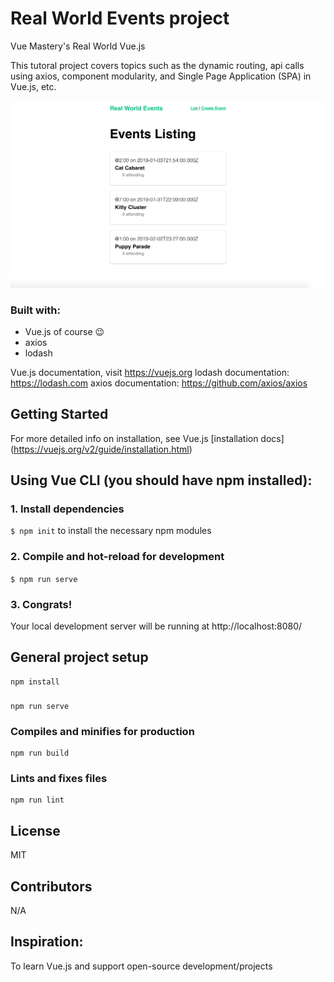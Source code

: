 # Real World Events project
Vue Mastery's Real World Vue.js

This tutoral project covers topics such as the dynamic routing, api calls using axios, component modularity, and Single Page Application (SPA) in Vue.js, etc.

![Real World Events webpage populated with several events that displays location, time, and attendees](./project-photo.png)

### Built with:
- Vue.js of course 😉
- axios
- lodash

Vue.js documentation, visit https://vuejs.org
lodash documentation: https://lodash.com
axios documentation: https://github.com/axios/axios


## Getting Started

For more detailed info on installation, see Vue.js [installation docs] (https://vuejs.org/v2/guide/installation.html)

## Using Vue CLI (you should have npm installed):

### 1. Install dependencies
`$ npm init` to install the necessary npm modules

### 2. Compile and hot-reload for development
`$ npm run serve`

### 3. Congrats! 
Your local development server will be running at http://localhost:8080/


## General project setup
```
npm install
```

### 
```
npm run serve
```

### Compiles and minifies for production
```
npm run build
```

### Lints and fixes files
```
npm run lint
```

## License
MIT

## Contributors
N/A

## Inspiration:
To learn Vue.js and support open-source development/projects
